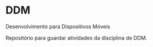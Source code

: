 # DDM
Desenvolvimento para Dispositivos Móveis

Repositório para guardar atividades da disciplina de DDM.